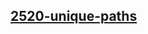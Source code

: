 <h2><a href="https://www.codingninjas.com/studio/problems/total-unique-paths_1081470">2520-unique-paths